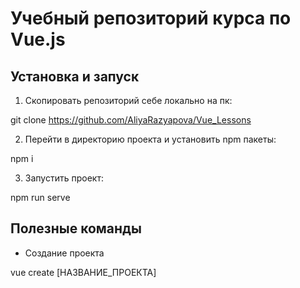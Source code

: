 # Учебный репозиторий курса по Vue.js

## Установка и запуск

1. Скопировать репозиторий себе локально на пк:

git clone https://github.com/AliyaRazyapova/Vue_Lessons

2. Перейти в директорию проекта и установить npm пакеты:

npm i

3. Запустить проект:

npm run serve

## Полезные команды

* Создание проекта

vue create [НАЗВАНИЕ_ПРОЕКТА]